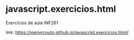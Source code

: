 # javascript.exercicios.html
Exercícios de aula INF261

link: https://joenyrcouto.github.io/javascript.exercicios.html/
